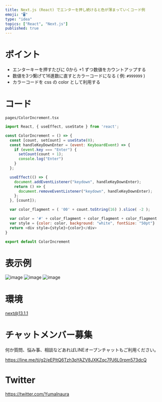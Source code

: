 ```yaml
---
title: Next.js (React) でエンターを押し続けると色が薄まっていくコード例
emoji: "🖥"
type: "idea"
topics: ["React", "Next.js"]
published: true
---
```


# ポイント

- エンターキーを押すたびに 0から +1 ずつ数値をカウントアップする
- 数値を3つ繋げて16進数に直すとカラーコードになる ( 例:  `#999999` )
- カラーコードを css の color として利用する

# コード

`pages/ColorIncrement.tsx`

```js
import React, { useEffect, useState } from 'react';

const ColorIncrement = () => {
  const [count, setCount] = useState(0);
  const handleKeyDownEnter = (event: KeyboardEvent) => {
    if (event.key === "Enter") {
      setCount(count + 1);
      console.log("Enter")
    }
  };

  useEffect(() => {
    document.addEventListener("keydown", handleKeyDownEnter);
    return () => {
      document.removeEventListener("keydown", handleKeyDownEnter);
    };
  }, [count]);

  var color_flagment = ( '00' + count.toString(16) ).slice( -2 );

  var color = '#' + color_flagment + color_flagment + color_flagment
  var style = {color: color, background: "white", fontSize: "50pt"}
  return <div style={style}>{color}</div>
}

export default ColorIncrement

```

# 表示例

![image](https://user-images.githubusercontent.com/13635059/210174501-fb32905d-fee2-42a4-9fc9-9cd756173138.png)
![image](https://user-images.githubusercontent.com/13635059/210174503-5f431639-a487-4342-bf93-4e7b0123cf53.png)
![image](https://user-images.githubusercontent.com/13635059/210174504-391e4135-a3ac-4c4b-839c-c54439498d71.png)

# 環境

next@13.1.1

# チャットメンバー募集


何か質問、悩み事、相談などあればLINEオープンチャットもご利用ください。

https://line.me/ti/g2/eEPltQ6Tzh3pYAZV8JXKZqc7PJ6L0rpm573dcQ


# Twitter

https://twitter.com/YumaInaura

